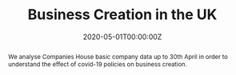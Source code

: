 ﻿---
title: "Business Creation in the UK"
authors:
- Alfred Duncan
- Miguel León-Ledesma
- Anthony Savagar
date: "2020-05-01T00:00:00Z"
#doi: ""

# Schedule page publish date (NOT publication's date).
publishDate: "2020-05-01T00:00:00Z"

# Publication type.
# Legend: 0 = Uncategorized; 1 = Conference paper; 2 = Journal article;
# 3 = Preprint / Working Paper; 4 = Report; 5 = Book; 6 = Book section;
# 7 = Thesis; 8 = Patent
publication_types: ["4"]

# Publication name and optional abbreviated publication name.
#publication: "*Journal of Source Themes, 1*(1)"
#publication_short: ""

abstract: We analyse Companies House basic company data up to 30th April in order to understand the effect of covid-19 policies on business creation.

# Summary. An optional shortened abstract.
summary: We analyse Companies House “basic company data” up to 30th April in order to understand the effect of covid-19 policies on business creation.

tags:
- Report

featured: false

links:
 - icon: link
   icon_pack: fas
   name: Page
   url: "https://asavagar.github.io/companies_house_data_analysis/"
url_pdf: 'https://blogs.kent.ac.uk/economics/files/2020/05/Missing-Firm-Creation-in-The-UK-During-The-Covid.pdf'
url_code: 'https://github.com/asavagar/companies_house_data_analysis'
url_dataset: 'http://download.companieshouse.gov.uk/en_output.html'
#url_poster: ''
#url_project: ''
#url_slides: ''
#url_source: ''
#url_video: ''

# Featured image
# To use, add an image named `featured.jpg/png` to your page's folder. 
image:
  caption: 'Image credit: [**Unsplash**](https://unsplash.com/photos/jdD8gXaTZsc)'
  focal_point: ""
  preview_only: false

# Associated Projects (optional).
#   Associate this publication with one or more of your projects.
#   Simply enter your project's folder or file name without extension.
#   E.g. `internal-project` references `content/project/internal-project/index.md`.
#   Otherwise, set `projects: []`.
#projects: []

# Slides (optional).
#   Associate this publication with Markdown slides.
#   Simply enter your slide deck's filename without extension.
#   E.g. `slides: "example"` references `content/slides/example/index.md`.
#   Otherwise, set `slides: ""`.
#slides:
---


